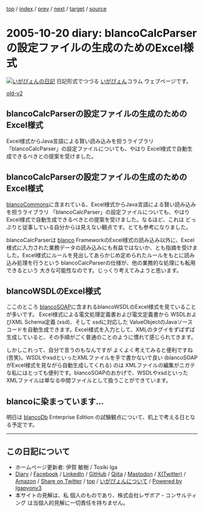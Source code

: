 [top](../index.html) 
 / [index](index.html) 
 / [prev](ig051018.html) 
 / [next](ig051023.html) 
 / [target](https://www.igapyon.jp/igapyon/diary/2005/ig051020.html) 
 / [source](https://github.com/igapyon/diary/blob/master/2005/ig051020.src.md) 

2005-10-20 diary: blancoCalcParserの設定ファイルの生成のためのExcel様式
=====================================================================================================
[![いがぴょんの日記](https://www.igapyon.jp/igapyon/diary/images/iga202308_64.jpg "いがぴょん")](https://www.igapyon.jp/igapyon/diary/memo/memoigapyon.html) 日記形式でつづる [いがぴょん](https://www.igapyon.jp/igapyon/diary/memo/memoigapyon.html)コラム ウェブページです。

[old-v2](ig051020-orig.html)

## blancoCalcParserの設定ファイルの生成のためのExcel様式

Excel様式からJava言語による賢い読み込みを担うライブラリ 「blancoCalcParser」の設定ファイルについても、やはり Excel様式で自動生成できるべきとの提案を受けました。


## blancoCalcParserの設定ファイルの生成のためのExcel様式

[blancoCommons](https://www.igapyon.jp/blanco/blancocommons.html)に含まれている、Excel様式からJava言語による賢い読み込みを担うライブラリ 「blancoCalcParser」の設定ファイルについても、やはり
Excel様式で自動生成できるべきとの提案を受けました。なるほど、これは どっぷりと従事している自分からは見えない観点です。とても参考になりました。

blancoCalcParserは [blanco](https://www.igapyon.jp/blanco/blanco.ja.html) FrameworkのExcel様式の読み込み以外に、Excel様式に入力された業務データの読み込みにも有益ではないか、とも指摘を受けました。Excel様式にルールを見出してあらかじめ定められたルールをもとに読み込み処理を行うという blancoCalcParserの仕様が、他の業務的な処理にも転用できるという 大きな可能性なのです。じっくり考えてみようと思います。

## blancoWSDLのExcel様式

ここのところ [blancoSOAP](https://www.igapyon.jp/blanco/blancosoap.html)に含まれるblancoWSDLのExcel様式を見ていることが多いです。
Excel様式による電文処理定義書および電文定義書から WSDLおよびXML Schema定義 (xsd)、そして xsdに対応した ValueObjectのJavaソースコードを自動生成できます。Excel様式を入力として、XMLのタグイをずばずば生成していると、その手順がごく普通のことのように慣れて感じられてきます。

しかしこれって、自分で言うのもなんですが よくよく考えてみると便利ですね (苦笑)。WSDLやxsdといったXMLファイルを手で書かないで良い
(blancoSOAPがExcel様式を見ながら自動生成してくれる) のは XMLファイルの編集がニガテな私にはとっても便利です。blancoSOAPのおかげで、WSDLやxsdといったXMLファイルは単なる中間ファイルとして扱うことができています。

## blancoに染まっています…

明日は [blancoDb](https://www.igapyon.jp/blanco/blancodb.html) Enterprise Edition の試験観点について、机上で考える日となる予定です。


----------------------------------------------------------------------------------------------------

## この日記について

* ホームページ更新者: 伊賀 敏樹 / Tosiki Iga
* [Diary](https://www.igapyon.jp/igapyon/diary/) / [Facebook](https://www.facebook.com/igapyon) / [LinkedIn](https://www.linkedin.com/in/toshikiiga) / [GitHub](https://github.com/igapyon) / [Qiita](https://qiita.com/igapyon) / [Mastodon](https://social.vivaldi.net/@igapyon) / [X(Twitter)](https://twitter.com/ToshikiIga) / [Amazon](https://www.amazon.co.jp/%E4%BC%8A%E8%B3%80-%E6%95%8F%E6%A8%B9/e/B004LTQWCQ) / 
[Share on Twitter](https://twitter.com/intent/tweet?hashtags=igapyon%2Cdiary%2C%E3%81%84%E3%81%8C%E3%81%B4%E3%82%87%E3%82%93&text=blancoCalcParser%E3%81%AE%E8%A8%AD%E5%AE%9A%E3%83%95%E3%82%A1%E3%82%A4%E3%83%AB%E3%81%AE%E7%94%9F%E6%88%90%E3%81%AE%E3%81%9F%E3%82%81%E3%81%AEExcel%E6%A7%98%E5%BC%8F&url=https%3A%2F%2Fwww.igapyon.jp%2Figapyon%2Fdiary%2F2005%2Fig051020.html) / [top](../index.html) / [いがぴょんについて](https://www.igapyon.jp/igapyon/diary/memo/memoigapyon.html) / [Powered by Igapyonv3](https://github.com/igapyon/igapyonv3)
* 本サイトの見解は、私 個人のものであり、株式会社レザボア・コンサルティング は当個人的見解に一切責任を持ちません。 

